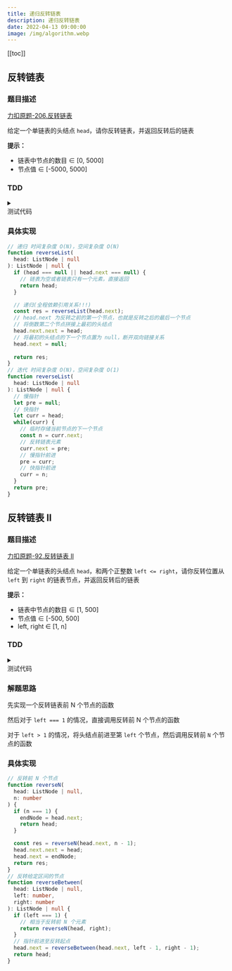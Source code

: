 ```yaml
---
title: 递归反转链表
description: 递归反转链表
date: 2022-04-13 09:00:00
image: /img/algorithm.webp
---
```


[[toc]]

## 反转链表

### 题目描述

[<div class="i-cib-leetcode"></div> 力扣原题-206.反转链表](https://leetcode-cn.com/problems/reverse-linked-list/)

给定一个单链表的头结点 `head`，请你反转链表，并返回反转后的链表

**提示：**
- 链表中节点的数目 ∈ [0, 5000]
- 节点值 ∈ [-5000, 5000]

### TDD

<details>
  <summary class="cursor-pointer">
    <div class="inline-flex">
      <div class="i-vscode-icons-file-type-testts mr-1"></div>
      <div>测试代码</div>
    </div>
  </summary>

```ts
import { describe, it, expect } from 'vitest';

class ListNode {
  constructor(
    public val: number = 0,
    public next: ListNode | null = null
  ) {}
}

function createHelper(arr: number[]) {
  let p = new ListNode();
  const res = p;
  for (const i of arr) {
    p.next = new ListNode(i);
    p = p.next;
  }
  return res.next;
}

describe('反转链表', () => {
  it('1', () => {
    const list = createHelper([1, 2, 3, 4, 5]);
    const res = createHelper([5, 4, 3, 2, 1]);
    expect(reverseList(list)).toEqual(res);
  });
  it('2', () => {
    const list = createHelper([1, 2]);
    const res = createHelper([2, 1]);
    expect(reverseList(list)).toEqual(res);
  });
  it('3', () => {
    const list = createHelper([]);
    const res = createHelper([]);
    expect(reverseList(list)).toEqual(res);
  });
});
```
  
</details>

### 具体实现

```ts
// 递归 时间复杂度 O(N)，空间复杂度 O(N)
function reverseList(
  head: ListNode | null
): ListNode | null {
  if (head === null || head.next === null) {
    // 链表为空或者链表只有一个元素，直接返回
    return head;
  }

  // 递归(全程依赖引用关系!!!)
  const res = reverseList(head.next);
  // head.next 为反转之前的第一个节点，也就是反转之后的最后一个节点
  // 将倒数第二个节点拼接上最初的头结点
  head.next.next = head;
  // 将最初的头结点的下一个节点置为 null，断开双向链接关系
  head.next = null;
  
  return res;
}
// 迭代 时间复杂度 O(N)，空间复杂度 O(1)
function reverseList(
  head: ListNode | null
): ListNode | null {
  // 慢指针
  let pre = null;
  // 快指针
  let curr = head;
  while(curr) {
    // 临时存储当前节点的下一个节点
    const n = curr.next;
    // 反转链表元素
    curr.next = pre;
    // 慢指针前进
    pre = curr;
    // 快指针前进
    curr = n;
  }
  return pre;
}
```

## 反转链表 II

### 题目描述

[<div class="i-cib-leetcode"></div> 力扣原题-92.反转链表 II](https://leetcode-cn.com/problems/reverse-linked-list-ii/)

给定一个单链表的头结点 `head`，和两个正整数 `left <= right`，请你反转位置从 `left` 到 `right` 的链表节点，并返回反转后的链表

**提示：**
- 链表中节点的数目 ∈ [1, 500]
- 节点值 ∈ [-500, 500]
- left, right ∈ [1, n]

### TDD

<details>
  <summary class="cursor-pointer">
    <div class="inline-flex">
      <div class="i-vscode-icons-file-type-testts mr-1"></div>
      <div>测试代码</div>
    </div>
  </summary>

```ts
import { describe, it, expect } from 'vitest';

class ListNode {
  constructor(
    public val: number = 0,
    public next: ListNode | null = null
  ) {}
}

function createHelper(arr: number[]) {
  let p = new ListNode();
  const res = p;
  for (const i of arr) {
    p.next = new ListNode(i);
    p = p.next;
  }
  return res.next;
}

describe('反转链表 II', () => {
  it('1', () => {
    const list = reverseBetween([1, 2, 3, 4, 5], 2, 4);
    const res = createHelper([1, 4, 3, 2, 5]);
    expect(reverseList(list)).toEqual(res);
  });
  it('2', () => {
    const list = createHelper([5], 1, 1);
    const res = createHelper([5]);
    expect(reverseList(list)).toEqual(res);
  });
});
```
  
</details>

### 解题思路

先实现一个反转链表前 N 个节点的函数

然后对于 `left === 1` 的情况，直接调用反转前 N 个节点的函数

对于 `left > 1` 的情况，将头结点前进至第 `left` 个节点，然后调用反转前 `N` 个节点的函数

### 具体实现

```ts
// 反转前 N 个节点
function reverseN(
  head: ListNode | null,
  n: number
) {
  if (n === 1) {
    endNode = head.next;
    return head;
  }

  const res = reverseN(head.next, n - 1);
  head.next.next = head;
  head.next = endNode;
  return res;
}
// 反转给定区间的节点
function reverseBetween(
  head: ListNode | null,
  left: number,
  right: number
): ListNode | null {
  if (left === 1) {
    // 相当于反转前 N 个元素
    return reverseN(head, right);
  }
  // 指针前进至反转起点
  head.next = reverseBetween(head.next, left - 1, right - 1);
  return head;
}
```